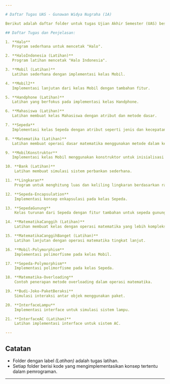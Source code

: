 ```yaml
---

# Daftar Tugas UAS - Gunawan Widya Nugraha (1A)

Berikut adalah daftar folder untuk tugas Ujian Akhir Semester (UAS) beserta penjelasannya. Setiap folder mencakup latihan atau implementasi konsep tertentu. 

## Daftar Tugas dan Penjelasan:

1. **Halo**  
   Program sederhana untuk mencetak "Halo".

2. **HaloIndonesia (Latihan)**  
   Program latihan mencetak "Halo Indonesia".

3. **Mobil (Latihan)**  
   Latihan sederhana dengan implementasi kelas Mobil.

4. **Mobil2**  
   Implementasi lanjutan dari kelas Mobil dengan tambahan fitur.

5. **Handphone (Latihan)**  
   Latihan yang berfokus pada implementasi kelas Handphone.

6. **Mahasiswa (Latihan)**  
   Latihan membuat kelas Mahasiswa dengan atribut dan metode dasar.

7. **Sepeda**  
   Implementasi kelas Sepeda dengan atribut seperti jenis dan kecepatan.

8. **Matematika (Latihan)**  
   Latihan membuat operasi dasar matematika menggunakan metode dalam kelas.

9. **MobilKonstruktor**  
   Implementasi kelas Mobil menggunakan konstruktor untuk inisialisasi atribut.

10. **Bank (Latihan)**  
    Latihan membuat simulasi sistem perbankan sederhana.

11. **Lingkaran**  
    Program untuk menghitung luas dan keliling lingkaran berdasarkan radius.

12. **Sepeda-Encapsulation**  
    Implementasi konsep enkapsulasi pada kelas Sepeda.

13. **SepedaGunung**  
    Kelas turunan dari Sepeda dengan fitur tambahan untuk sepeda gunung.

14. **MatematikaCanggih (Latihan)**  
    Latihan membuat kelas dengan operasi matematika yang lebih kompleks.

15. **MatematikaCanggihBanget (Latihan)**  
    Latihan lanjutan dengan operasi matematika tingkat lanjut.

16. **Mobil-Polymorphism**  
    Implementasi polimorfisme pada kelas Mobil.

17. **Sepeda-Polymorphism**  
    Implementasi polimorfisme pada kelas Sepeda.

18. **Matematika-Overloading**  
    Contoh penerapan metode overloading dalam operasi matematika.

19. **Budi-Joko-PaketBeraksi**  
    Simulasi interaksi antar objek menggunakan paket.

20. **InterfaceLampu**  
    Implementasi interface untuk simulasi sistem lampu.

21. **InterfaceAC (Latihan)**  
    Latihan implementasi interface untuk sistem AC.

---
```


## Catatan
- Folder dengan label *(Latihan)* adalah tugas latihan.  
- Setiap folder berisi kode yang mengimplementasikan konsep tertentu dalam pemrograman.  

---
